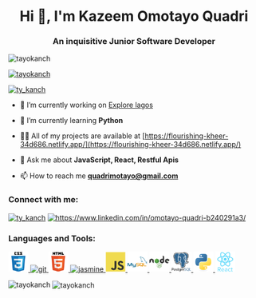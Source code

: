<h1 align="center">Hi 👋, I'm Kazeem Omotayo Quadri</h1>
<h3 align="center">An inquisitive Junior Software Developer</h3>

<p align="left"> <img src="https://komarev.com/ghpvc/?username=tayokanch&label=Profile%20views&color=0e75b6&style=flat" alt="tayokanch" /> </p>

<p align="left"> <a href="https://github.com/ryo-ma/github-profile-trophy"><img src="https://github-profile-trophy.vercel.app/?username=tayokanch" alt="tayokanch" /></a> </p>

<p align="left"> <a href="https://twitter.com/ty_kanch" target="blank"><img src="https://img.shields.io/twitter/follow/ty_kanch?logo=twitter&style=for-the-badge" alt="ty_kanch" /></a> </p>

- 🔭 I’m currently working on [Explore lagos](https://github.com/Tayokanch/ExploreLagos)

- 🌱 I’m currently learning **Python**

- 👨‍💻 All of my projects are available at [https://flourishing-kheer-34d686.netlify.app/](https://flourishing-kheer-34d686.netlify.app/)

- 💬 Ask me about **JavaScript, React, Restful Apis**

- 📫 How to reach me **quadrimotayo@gmail.com**

<h3 align="left">Connect with me:</h3>
<p align="left">
<a href="https://twitter.com/ty_kanch" target="blank"><img align="center" src="https://raw.githubusercontent.com/rahuldkjain/github-profile-readme-generator/master/src/images/icons/Social/twitter.svg" alt="ty_kanch" height="30" width="40" /></a>
<a href="https://linkedin.com/in/https://www.linkedin.com/in/omotayo-quadri-b240291a3/" target="blank"><img align="center" src="https://raw.githubusercontent.com/rahuldkjain/github-profile-readme-generator/master/src/images/icons/Social/linked-in-alt.svg" alt="https://www.linkedin.com/in/omotayo-quadri-b240291a3/" height="30" width="40" /></a>
</p>

<h3 align="left">Languages and Tools:</h3>
<p align="left"> <a href="https://www.w3schools.com/css/" target="_blank" rel="noreferrer"> <img src="https://raw.githubusercontent.com/devicons/devicon/master/icons/css3/css3-original-wordmark.svg" alt="css3" width="40" height="40"/> </a> <a href="https://git-scm.com/" target="_blank" rel="noreferrer"> <img src="https://www.vectorlogo.zone/logos/git-scm/git-scm-icon.svg" alt="git" width="40" height="40"/> </a> <a href="https://www.w3.org/html/" target="_blank" rel="noreferrer"> <img src="https://raw.githubusercontent.com/devicons/devicon/master/icons/html5/html5-original-wordmark.svg" alt="html5" width="40" height="40"/> </a> <a href="https://jasmine.github.io/" target="_blank" rel="noreferrer"> <img src="https://www.vectorlogo.zone/logos/jasmine/jasmine-icon.svg" alt="jasmine" width="40" height="40"/> </a> <a href="https://developer.mozilla.org/en-US/docs/Web/JavaScript" target="_blank" rel="noreferrer"> <img src="https://raw.githubusercontent.com/devicons/devicon/master/icons/javascript/javascript-original.svg" alt="javascript" width="40" height="40"/> </a> <a href="https://www.mysql.com/" target="_blank" rel="noreferrer"> <img src="https://raw.githubusercontent.com/devicons/devicon/master/icons/mysql/mysql-original-wordmark.svg" alt="mysql" width="40" height="40"/> </a> <a href="https://nodejs.org" target="_blank" rel="noreferrer"> <img src="https://raw.githubusercontent.com/devicons/devicon/master/icons/nodejs/nodejs-original-wordmark.svg" alt="nodejs" width="40" height="40"/> </a> <a href="https://www.postgresql.org" target="_blank" rel="noreferrer"> <img src="https://raw.githubusercontent.com/devicons/devicon/master/icons/postgresql/postgresql-original-wordmark.svg" alt="postgresql" width="40" height="40"/> </a> <a href="https://www.python.org" target="_blank" rel="noreferrer"> <img src="https://raw.githubusercontent.com/devicons/devicon/master/icons/python/python-original.svg" alt="python" width="40" height="40"/> </a> <a href="https://reactjs.org/" target="_blank" rel="noreferrer"> <img src="https://raw.githubusercontent.com/devicons/devicon/master/icons/react/react-original-wordmark.svg" alt="react" width="40" height="40"/> </a> </p>

<p><img align="left" src="https://github-readme-stats.vercel.app/api/top-langs?username=tayokanch&show_icons=true&locale=en&layout=compact" alt="tayokanch" /></p>

<p>&nbsp;<img align="center" src="https://github-readme-stats.vercel.app/api?username=tayokanch&show_icons=true&locale=en" alt="tayokanch" /></p>

